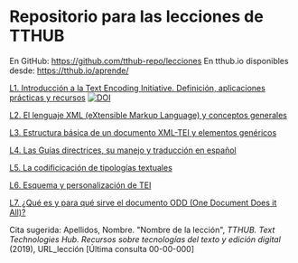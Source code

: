 # Repositorio para las lecciones de TTHUB

En GitHub: <https://github.com/tthub-repo/lecciones>
En tthub.io disponibles desde: <https://tthub.io/aprende/>

[L1. Introducción a la Text Encoding Initiative. Definición, aplicaciones prácticas y recursos](https://tthub-repo.github.io/lecciones/L1_Intro_a_TEI) [![DOI](https://zenodo.org/badge/DOI/10.5281/zenodo.3530772.svg)](https://doi.org/10.5281/zenodo.3530772)

[L2. El lenguaje XML (eXtensible Markup Language) y conceptos generales](https://tthub-repo.github.io/lecciones/L2_XML)

[L3. Estructura básica de un documento XML-TEI y elementos genéricos](https://tthub-repo.github.io/lecciones/L3_Basicos_TEI)

[L4. Las Guías directrices, su manejo y traducción en español](https://tthub-repo.github.io/lecciones/L4_Guias)

[L5. La codificicación de tipologías textuales](https://tthub-repo.github.io/lecciones/L5_Tipologias)

[L6. Esquema y personalización de TEI](https://tthub-repo.github.io/lecciones/L6_Esquemas)

[L7. ¿Qué es y para qué sirve el documento ODD (One Document Does it All)?](https://tthub-repo.github.io/lecciones/L7_ODD)

Cita sugerida: Apellidos, Nombre. "Nombre de la lección", *TTHUB. Text Technologies Hub. Recursos sobre tecnologías del texto y edición digital* (2019), URL_lección [Última consulta 00-00-000]


